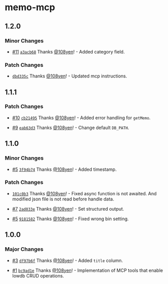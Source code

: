 # memo-mcp

## 1.2.0

### Minor Changes

- [#11](https://github.com/108yen/memo-mcp/pull/11) [`a3acb68`](https://github.com/108yen/memo-mcp/commit/a3acb6816a00256c4724970b6d3312e89569857e) Thanks [@108yen](https://github.com/108yen)! - Added category field.

### Patch Changes

- [`dbd335c`](https://github.com/108yen/memo-mcp/commit/dbd335c2d240b173f678ecf54ffc277957c6e34d) Thanks [@108yen](https://github.com/108yen)! - Updated mcp instructions.

## 1.1.1

### Patch Changes

- [#10](https://github.com/108yen/memo-mcp/pull/10) [`cb21495`](https://github.com/108yen/memo-mcp/commit/cb214956dc5d456402f8ba4795ae01ecf6fde5c9) Thanks [@108yen](https://github.com/108yen)! - Added error handling for `getMemo`.

- [#9](https://github.com/108yen/memo-mcp/pull/9) [`eab63d3`](https://github.com/108yen/memo-mcp/commit/eab63d34aa8be5a9e4cedcfe4a8185bd0ec1796a) Thanks [@108yen](https://github.com/108yen)! - Change default `DB_PATH`.

## 1.1.0

### Minor Changes

- [#5](https://github.com/108yen/memo-mcp/pull/5) [`3f94b74`](https://github.com/108yen/memo-mcp/commit/3f94b741096b3f2d83dd2764f71c7f78df638288) Thanks [@108yen](https://github.com/108yen)! - Added timestamp.

### Patch Changes

- [`101c0b3`](https://github.com/108yen/memo-mcp/commit/101c0b38d24676357b03e0a5fe3519471857f35c) Thanks [@108yen](https://github.com/108yen)! - Fixed async function is not awaited. And modified json file is not read before handle data.

- [#7](https://github.com/108yen/memo-mcp/pull/7) [`2ad033e`](https://github.com/108yen/memo-mcp/commit/2ad033e4fb74f3b91db7381758675c72c4f31391) Thanks [@108yen](https://github.com/108yen)! - Set structured output.

- [#5](https://github.com/108yen/memo-mcp/pull/5) [`9181582`](https://github.com/108yen/memo-mcp/commit/918158288352e21ab68a05b1baf84f75c01451ec) Thanks [@108yen](https://github.com/108yen)! - Fixed wrong bin setting.

## 1.0.0

### Major Changes

- [#3](https://github.com/108yen/memo-mcp/pull/3) [`df97b6f`](https://github.com/108yen/memo-mcp/commit/df97b6f7af8dd29cf1f70599b14a28e67f3028d6) Thanks [@108yen](https://github.com/108yen)! - Added `title` column.

- [#1](https://github.com/108yen/memo-mcp/pull/1) [`bc9ad1e`](https://github.com/108yen/memo-mcp/commit/bc9ad1ee3a086812c3a910c93221b9dbb7693454) Thanks [@108yen](https://github.com/108yen)! - Implementation of MCP tools that enable lowdb CRUD operations.
